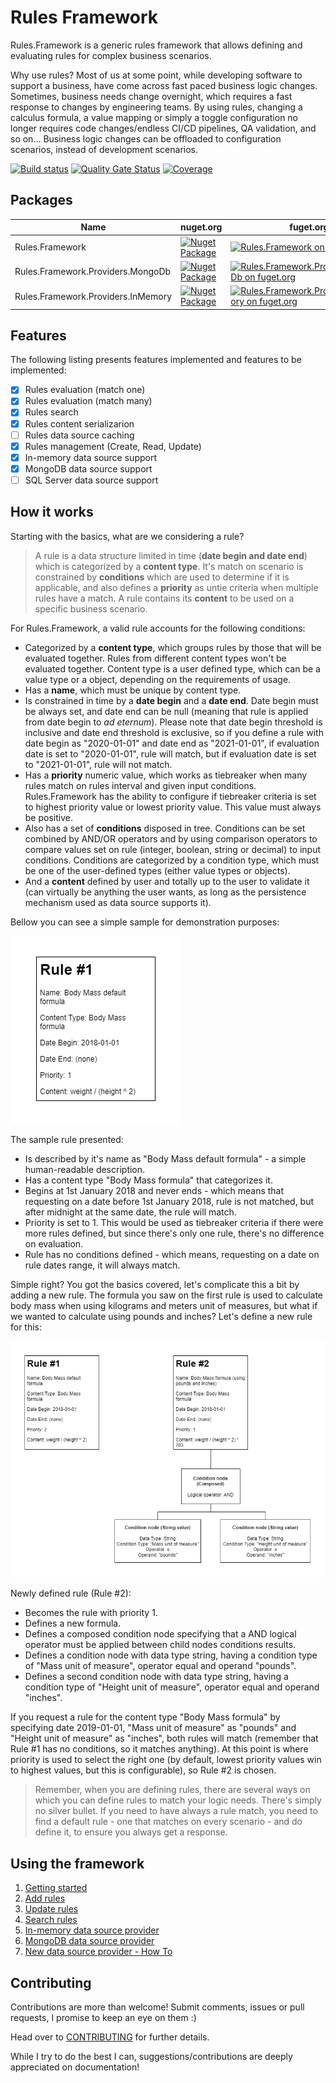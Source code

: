 # Rules Framework

Rules.Framework is a generic rules framework that allows defining and evaluating rules for complex business scenarios.

Why use rules? Most of us at some point, while developing software to support a business, have come across fast paced business logic changes. Sometimes, business needs change overnight, which requires a fast response to changes by engineering teams. By using rules, changing a calculus formula, a value mapping or simply a toggle configuration no longer requires code changes/endless CI/CD pipelines, QA validation, and so on... Business logic changes can be offloaded to configuration scenarios, instead of development scenarios.

[![Build status](https://ci.appveyor.com/api/projects/status/bhu3hh8cag509l4s/branch/master?svg=true)](https://ci.appveyor.com/project/pikenikes/rules-framework/branch/master)
[![Quality Gate Status](https://sonarcloud.io/api/project_badges/measure?project=pikenikes_rules-framework&metric=alert_status)](https://sonarcloud.io/dashboard?id=pikenikes_rules-framework)
[![Coverage](https://sonarcloud.io/api/project_badges/measure?project=pikenikes_rules-framework&metric=coverage)](https://sonarcloud.io/dashboard?id=pikenikes_rules-framework)

## Packages

|Name                             |nuget.org|fuget.org|
|---------------------------------|----|---------|
|Rules.Framework|[![Nuget Package](https://img.shields.io/nuget/v/Rules.Framework.svg?logo=nuget)](https://www.nuget.org/packages/Rules.Framework/)|[![Rules.Framework on fuget.org](https://www.fuget.org/packages/Rules.Framework/badge.svg)](https://www.fuget.org/packages/Rules.Framework)|
|Rules.Framework.Providers.MongoDb|[![Nuget Package](https://img.shields.io/nuget/v/Rules.Framework.Providers.MongoDb?logo=nuget)](https://www.nuget.org/packages/Rules.Framework.Providers.MongoDb/)|[![Rules.Framework.Providers.MongoDb on fuget.org](https://www.fuget.org/packages/Rules.Framework.Providers.MongoDb/badge.svg)](https://www.fuget.org/packages/Rules.Framework.Providers.MongoDb)|
|Rules.Framework.Providers.InMemory|[![Nuget Package](https://img.shields.io/nuget/v/Rules.Framework.Providers.InMemory?logo=nuget)](https://www.nuget.org/packages/Rules.Framework.Providers.InMemory/)|[![Rules.Framework.Providers.InMemory on fuget.org](https://www.fuget.org/packages/Rules.Framework.Providers.InMemory/badge.svg)](https://www.fuget.org/packages/Rules.Framework.Providers.InMemory)|

## Features

The following listing presents features implemented and features to be implemented:

- [x] Rules evaluation (match one)
- [x] Rules evaluation (match many)
- [x] Rules search
- [x] Rules content serializarion
- [ ] Rules data source caching
- [x] Rules management (Create, Read, Update)
- [X] In-memory data source support
- [x] MongoDB data source support
- [ ] SQL Server data source support

## How it works

Starting with the basics, what are we considering a rule?

> A rule is a data structure limited in time (**date begin and date end**) which is categorized by a **content type**. It's match on scenario is constrained by **conditions** which are used to determine if it is applicable, and also defines a **priority** as untie criteria when multiple rules have a match. A rule contains its **content** to be used on a specific business scenario.

For Rules.Framework, a valid rule accounts for the following conditions:

- Categorized by a **content type**, which groups rules by those that will be evaluated together. Rules from different content types won't be evaluated together. Content type is a user defined type, which can be a value type or a object, depending on the requirements of usage.
- Has a **name**, which must be unique by content type.
- Is constrained in time by a **date begin** and a **date end**. Date begin must be always set, and date end can be null (meaning that rule is applied from date begin to _ad eternum_). Please note that date begin threshold is inclusive and date end threshold is exclusive, so if you define a rule with date begin as "2020-01-01" and date end as "2021-01-01", if evaluation date is set to "2020-01-01", rule will match, but if evaluation date is set to "2021-01-01", rule will not match.
- Has a **priority** numeric value, which works as tiebreaker when many rules match on rules interval and given input conditions. Rules.Framework has the ability to configure if tiebreaker criteria is set to highest priority value or lowest priority value. This value must always be positive.
- Also has a set of **conditions** disposed in tree. Conditions can be set combined by AND/OR operators and by using comparison operators to compare values set on rule (integer, boolean, string or decimal) to input conditions. Conditions are categorized by a condition type, which must be one of the user-defined types (either value types or objects).
- And a **content** defined by user and totally up to the user to validate it (can virtually be anything the user wants, as long as the persistence mechanism used as data source supports it).

Bellow you can see a simple sample for demonstration purposes:

![Rule Sample 1](docs/rule-sample-1.png)

The sample rule presented:

- Is described by it's name as "Body Mass default formula" - a simple human-readable description.
- Has a content type "Body Mass formula" that categorizes it.
- Begins at 1st January 2018 and never ends - which means that requesting on a date before 1st January 2018, rule is not matched, but after midnight at the same date, the rule will match.
- Priority is set to 1. This would be used as tiebreaker criteria if there were more rules defined, but since there's only one rule, there's no difference on evaluation.
- Rule has no conditions defined - which means, requesting on a date on rule dates range, it will always match.

Simple right? You got the basics covered, let's complicate this a bit by adding a new rule. The formula you saw on the first rule is used to calculate body mass when using kilograms and meters unit of measures, but what if we wanted to calculate using pounds and inches? Let's define a new rule for this:

![Rule Sample 2](docs/rule-sample-2.png)

Newly defined rule (Rule #2):

- Becomes the rule with priority 1.
- Defines a new formula.
- Defines a composed condition node specifying that a AND logical operator must be applied between child nodes conditions results.
- Defines a condition node with data type string, having a condition type of "Mass unit of measure", operator equal and operand "pounds".
- Defines a second condition node with data type string, having a condition type of "Height unit of measure", operator equal and operand "inches".

If you request a rule for the content type "Body Mass formula" by specifying date 2019-01-01, "Mass unit of measure" as "pounds" and "Height unit of measure" as "inches", both rules will match (remember that Rule #1 has no conditions, so it matches anything). At this point is where priority is used to select the right one (by default, lowest priority values win to highest values, but this is configurable), so Rule #2 is chosen.

> Remember, when you are defining rules, there are several ways on which you can define rules to match your logic needs. There's simply no silver bullet. If you need to have always a rule match, you need to find a default rule - one that matches on every scenario - and do define it, to ensure you always get a response.

## Using the framework

1. [Getting started](docs/getting-started.md)
1. [Add rules](docs/add-rules.md)
1. [Update rules](docs/update-rules.md)
1. [Search rules](docs/search-rules.md)
1. [In-memory data source provider](docs/using-in-memory-data-source.md)
1. [MongoDB data source provider](docs/using-mongo-db-data-source.md)
1. [New data source provider - How To](docs/new-data-source-how-to.md)

## Contributing

Contributions are more than welcome! Submit comments, issues or pull requests, I promise to keep an eye on them :)

Head over to [CONTRIBUTING](CONTRIBUTING.md) for further details.

While I try to do the best I can, suggestions/contributions are deeply appreciated on documentation!
